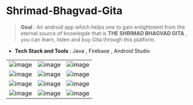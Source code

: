 # Shrimad-Bhagvad-Gita

> **Goal** : An android app which helps one to gain enlightment from the eternal source of knowlegde that is  **THE SHRIMAD BHAGVAD GITA** , you can learn, listen and buy Gita through this platform.

- **Tech Stack and Tools** : Java , Firebase , Android Studio 



|       |  |      |
| :---        |    :----:   |          ---: |
| ![image](https://user-images.githubusercontent.com/82377810/197323719-2842b30a-a733-4408-bdec-41a78fbff705.png)   | ![image](https://user-images.githubusercontent.com/82377810/197323737-d861a715-6177-4700-b8fb-6af64752edbc.png)      | ![image](https://user-images.githubusercontent.com/82377810/197323745-f5ace789-3d8e-4c87-ac65-7356a676440c.png)   |
| ![image](https://user-images.githubusercontent.com/82377810/197323763-0a49ecea-157e-4d8b-ab40-80cd650f6a5a.png)   | ![image](https://user-images.githubusercontent.com/82377810/197323769-26a96b33-5db5-413a-b543-082b8fad74ab.png)        | ![image](https://user-images.githubusercontent.com/82377810/197323778-22626338-6c6b-4e12-b34f-77882ebcb442.png)      |
| ![image](https://user-images.githubusercontent.com/82377810/197323801-199b9629-ff07-4595-8c0e-0e41213ba12d.png)     | ![image](https://user-images.githubusercontent.com/82377810/197323808-ee11a2ef-94eb-454d-a273-79929b343a84.png)       | ![image](https://user-images.githubusercontent.com/82377810/197323824-b5f43708-8594-478b-b980-f60d8df79d88.png)   |
| ![image](https://user-images.githubusercontent.com/82377810/197323860-3bc3e99b-6818-4ad5-bf2b-7d2798b518f1.png)   | ![image](https://user-images.githubusercontent.com/82377810/197323881-88178bc0-b005-464b-bf82-b0de4dec294e.png)        | ![image](https://user-images.githubusercontent.com/82377810/197323916-8fb9bbc1-17bd-40e0-b1a8-19a1d74dfb87.png)      |











































